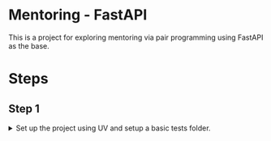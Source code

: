 # Mentoring - FastAPI

This is a project for exploring mentoring via pair programming using FastAPI as the base.

# Steps

## Step 1

<details>
    <summary>Set up the project using UV and setup a basic tests folder.</summary>
    <br>
    The following are the commands I used:

````
```bash
# from the folder you house your repos in
uv init --lib ./mentoring-fastapi

# add the fastapi dependency
uv add "fastapi[standard]"
```

`main.py` should look like the following at this point:

```python
from fastapi import FastAPI
import pydantic

app = FastAPI()


class EchoResponse(pydantic.BaseModel):
    greeting: str


@app.get("/echo/{name}")
async def echo(name: str) -> EchoResponse:
    return EchoResponse(greeting=f"Hello {name}!")
```

```bash
# add pytest as a dev dependency
uv add --dev pytest
```

Add the following to `src/tests/api/conftest.py` (don't forget to create the `__init__.py` files!)

```python
import pytest
from fastapi import testclient

from mentoring_fastapi import main


@pytest.fixture(name="client")
def _get_client() -> testclient.TestClient:  # pyright: ignore [reportUnusedFunction]
    client = testclient.TestClient(main.app)
    return client
```

Add the following to `src/tests/api/test_main.py`

```python
import pytest
from fastapi import testclient


class TestEchoGet:
    @pytest.mark.parametrize("name", ["test", "test2", "john"])
    def test_echo_get(self, name: str, client: testclient.TestClient) -> None:
        response = client.get(f"/echo/{name}")

        assert response.status_code == 200
        assert response.json() == {"greeting": f"Hello {name}!"}
```
````

</details>

